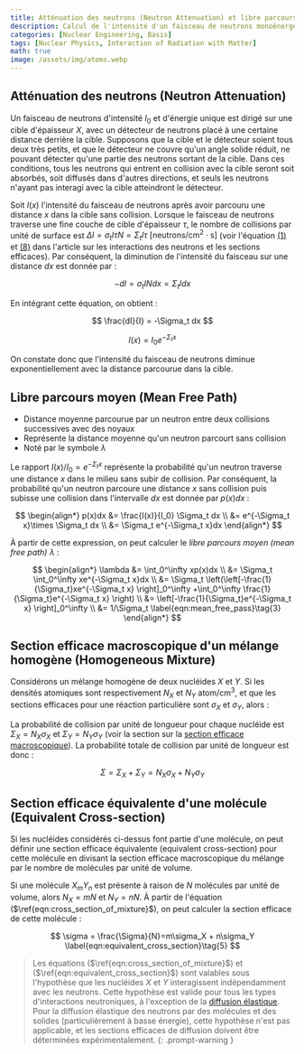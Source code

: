 ```yaml
---
title: Atténuation des neutrons (Neutron Attenuation) et libre parcours moyen (Mean Free Path)
description: Calcul de l'intensité d'un faisceau de neutrons monoénergétique en fonction de la distance traversée dans une cible, dérivation du libre parcours moyen des neutrons, et détermination des sections efficaces macroscopiques pour les mélanges homogènes et les molécules.
categories: [Nuclear Engineering, Basis]
tags: [Nuclear Physics, Interaction of Radiation with Matter]
math: true
image: /assets/img/atoms.webp
---
```


## Atténuation des neutrons (Neutron Attenuation)
Un faisceau de neutrons d'intensité $I_0$ et d'énergie unique est dirigé sur une cible d'épaisseur $X$, avec un détecteur de neutrons placé à une certaine distance derrière la cible. Supposons que la cible et le détecteur soient tous deux très petits, et que le détecteur ne couvre qu'un angle solide réduit, ne pouvant détecter qu'une partie des neutrons sortant de la cible. Dans ces conditions, tous les neutrons qui entrent en collision avec la cible seront soit absorbés, soit diffusés dans d'autres directions, et seuls les neutrons n'ayant pas interagi avec la cible atteindront le détecteur.

Soit $I(x)$ l'intensité du faisceau de neutrons après avoir parcouru une distance $x$ dans la cible sans collision. Lorsque le faisceau de neutrons traverse une fine couche de cible d'épaisseur $\tau$, le nombre de collisions par unité de surface est $\Delta I = \sigma_t I\tau N = \Sigma_t I\tau \ \text{[neutrons/cm}^2\cdot\text{s]}$ (voir l'équation [(1)](/posts/Neutron-Interactions-and-Cross-sections/#mjx-eqn:eqn:microscopic_cross_section) et [(8)](/posts/Neutron-Interactions-and-Cross-sections/#mjx-eqn:eqn:reaction_rate) dans l'article sur les interactions des neutrons et les sections efficaces). Par conséquent, la diminution de l'intensité du faisceau sur une distance $dx$ est donnée par :

$$ -dI = \sigma_t IN dx = \Sigma_t I dx \tag{1} $$

En intégrant cette équation, on obtient :

$$ \frac{dI}{I} = -\Sigma_t dx $$

$$ I(x) = I_0e^{-\Sigma_t x} \tag{2} $$

On constate donc que l'intensité du faisceau de neutrons diminue exponentiellement avec la distance parcourue dans la cible.

## Libre parcours moyen (Mean Free Path)
- Distance moyenne parcourue par un neutron entre deux collisions successives avec des noyaux
- Représente la distance moyenne qu'un neutron parcourt sans collision
- Noté par le symbole $\lambda$

Le rapport $I(x)/I_0=e^{-\Sigma_t x}$ représente la probabilité qu'un neutron traverse une distance $x$ dans le milieu sans subir de collision. Par conséquent, la probabilité qu'un neutron parcoure une distance $x$ sans collision puis subisse une collision dans l'intervalle $dx$ est donnée par $p(x)dx$ :

$$ \begin{align*}
p(x)dx &= \frac{I(x)}{I_0} \Sigma_t dx
\\ &= e^{-\Sigma_t x}\times \Sigma_t dx
\\ &= \Sigma_t e^{-\Sigma_t x}dx
\end{align*}
$$

À partir de cette expression, on peut calculer le *libre parcours moyen (mean free path)* $\lambda$ :

$$ \begin{align*}
\lambda &= \int_0^\infty xp(x)dx
\\ &= \Sigma_t \int_0^\infty xe^{-\Sigma_t x}dx
\\ &= \Sigma_t \left(\left[-\frac{1}{\Sigma_t}xe^{-\Sigma_t x} \right]_0^\infty +\int_0^\infty \frac{1}{\Sigma_t}e^{-\Sigma_t x} \right)
\\ &= \left[-\frac{1}{\Sigma_t}e^{-\Sigma_t x} \right]_0^\infty
\\ &= 1/\Sigma_t \label{eqn:mean_free_pass}\tag{3}
\end{align*}
$$

## Section efficace macroscopique d'un mélange homogène (Homogeneous Mixture)
Considérons un mélange homogène de deux nucléides $X$ et $Y$. Si les densités atomiques sont respectivement $N_X$ et $N_Y$ $\text{atom/cm}^3$, et que les sections efficaces pour une réaction particulière sont $\sigma_X$ et $\sigma_Y$, alors :

La probabilité de collision par unité de longueur pour chaque nucléide est $\Sigma_X=N_X\sigma_X$ et $\Sigma_Y=N_Y\sigma_Y$ (voir la section sur la [section efficace macroscopique](/posts/Neutron-Interactions-and-Cross-sections/#section-efficace-macroscopique-macroscopic-cross-section)). La probabilité totale de collision par unité de longueur est donc :

$$ \Sigma = \Sigma_X + \Sigma_Y = N_X\sigma_X + N_Y\sigma_Y \label{eqn:cross_section_of_mixture}\tag{4}$$

## Section efficace équivalente d'une molécule (Equivalent Cross-section)
Si les nucléides considérés ci-dessus font partie d'une molécule, on peut définir une section efficace équivalente (equivalent cross-section) pour cette molécule en divisant la section efficace macroscopique du mélange par le nombre de molécules par unité de volume.

Si une molécule $X_mY_n$ est présente à raison de $N$ molécules par unité de volume, alors $N_X=mN$ et $N_Y=nN$. À partir de l'équation ($\ref{eqn:cross_section_of_mixture}$), on peut calculer la section efficace de cette molécule :

$$ \sigma = \frac{\Sigma}{N}=m\sigma_X + n\sigma_Y \label{eqn:equivalent_cross_section}\tag{5} $$

> Les équations ($\ref{eqn:cross_section_of_mixture}$) et ($\ref{eqn:equivalent_cross_section}$) sont valables sous l'hypothèse que les nucléides $X$ et $Y$ interagissent indépendamment avec les neutrons. Cette hypothèse est valide pour tous les types d'interactions neutroniques, à l'exception de la [diffusion élastique](/posts/Neutron-Interactions-and-Cross-sections/#diffusion-élastique-elastic-scattering).
> Pour la diffusion élastique des neutrons par des molécules et des solides (particulièrement à basse énergie), cette hypothèse n'est pas applicable, et les sections efficaces de diffusion doivent être déterminées expérimentalement.
{: .prompt-warning }
